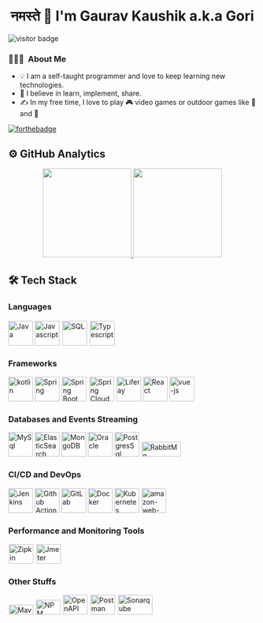 <h1 align="center"> नमस्ते 🙏 I'm Gaurav Kaushik a.k.a Gori </h1>

<img src="https://visitor-badge.glitch.me/badge?page_id=gauravkaushikcode.visitor-badge" alt="visitor badge"/>

### 👨🏻‍💻 &nbsp;About Me 

- 💡 I am a self-taught programmer and love to keep learning new technologies.
- 🌱 I believe in learn, implement, share.
- ✍ In my free time, I love to play 🎮 video games or outdoor games like 🏐  and 🏏 

[![forthebadge](https://forthebadge.com/images/badges/built-with-love.svg)](https://forthebadge.com)

## ⚙ GitHub Analytics
<p align="center">
<a href="https://github.com/gauravkaushikcode">
  <img height="180em" src="https://github-readme-stats.vercel.app/api?username=gauravkaushikcode&show_icons=true&theme=dracula&include_all_commits=true&count_private=true"/>
  <img height="180em" src="https://github-readme-stats-eight-theta.vercel.app/api/top-langs/?username=gauravkaushikcode&layout=compact&langs_count=8&theme=dracula"/>
</a>
</p>

## 🛠 Tech Stack

### Languages

<div>
<img title="Java" src="https://logo.letskhabar.com/img?tool=java" width="50px"> 
<img title="Javascript" src="https://logo.letskhabar.com/img?tool=javascript" width="50px">
<img title="SQL" src="http://www.iconhot.com/icon/png/coded/64/sql-1.png" width="50px" style="border: 2px solid white">
<img title="Typescript" src="https://logo.letskhabar.com/img?tool=typescript" width="50px">
</div>

### Frameworks

<div>
<img title="Kotlin" src="https://logo.letskhabar.com/img/?tool=kotlin" alt="kotlin" width="50px">
<img title="Spring" src="https://logo.letskhabar.com/img?tool=spring" width="50px">
<img title="Spring Boot" src="https://pbs.twimg.com/profile_images/1235868806079057921/fTL08u_H_400x400.png" width="50px" style="border: 1px solid white">
<img title="Spring Cloud" src="https://avatars.githubusercontent.com/u/8216893?s=200&v=4" width="50px" style="border: 1px solid white">
<img title="Liferay" src="https://en.wikipedia.org/wiki/Liferay#/media/File:Liferay-logo-full-color-2x.png" width="50px">
<img title="React" src="https://logo.letskhabar.com/img?tool=react" width="50px">
<img title="Vue" src="https://logo.letskhabar.com/img/?tool=vue-js" alt="vue-js" width="50px">
</div>

### Databases and Events Streaming

<div>
<img title="MySql" src="https://logo.letskhabar.com/img?tool=mysql" width="50px">
<img title="ElasticSearch" src="https://logo.letskhabar.com/img?tool=elasticsearch" width="50px">
<img title="MongoDB" src="https://logo.letskhabar.com/img?tool=mongodb" width="50px">
<img title="Oracle" src="https://logo.letskhabar.com/img?tool=oracle" width="50px">
<img title="PostgresSql" src="https://logo.letskhabar.com/img?tool=postgresql" width="50px">
<img title="RabbitMq" src="https://upload.wikimedia.org/wikipedia/commons/7/71/RabbitMQ_logo.svg" width="80px" height="30px" style="border: 1px solid white">
</div>

### CI/CD and DevOps

<div>
<img title="Jenkins" src="https://logo.letskhabar.com/img?tool=jenkins" width="50px">
<img title="Github Actions" src="https://avatars.githubusercontent.com/u/44036562?s=200&v=4" width="50px">
<img title="GitLab" src="https://upload.wikimedia.org/wikipedia/commons/b/b2/Liferay-logo-full-color-2x.png" width="50px">
<img title="Docker" src="https://logo.letskhabar.com/img?tool=docker" width="50px">
<img title="Kubernetes" src="https://logo.letskhabar.com/img?tool=kubernetes" width="50px">
<img title="AWS" src="https://logo.letskhabar.com/img/?tool=amazon-web-services" alt="amazon-web-services" width="50px" height="50px" style="border: 1px solid white">
</div>

### Performance and Monitoring Tools

<div>
<img title="Zipkin" src="https://pbs.twimg.com/profile_images/2284456438/8leuukuhknbc8fj0eg42_400x400.png" width="50px" height="40px" style="border: 1px solid white">
<img title="Jmeter" src="https://pbs.twimg.com/profile_images/721661302196842496/8mAJQD05_400x400.jpg" width="50px" height="40px" style="border: 1px solid white">
</div>


### Other Stuffs

<div>
<img title="Maven" src="https://maven.apache.org/images/apache-maven-project.png" height="20px" width="50px" style="border: 1px solid white">
<img title="NPM" src="https://logo.letskhabar.com/img?tool=npm" width="50px" height="30px">
<img title="OpenAPI" src="https://pbs.twimg.com/profile_images/950508436935995393/L8C2-2bd_400x400.jpg" width="50px" height="40px" style="border: 1px solid white">
<img title="Postman" src="https://pbs.twimg.com/profile_images/1281688071105212417/S2_gScoY_400x400.jpg" width="50px" height="40px" style="border: 1px solid white">
<img title="Sonarqube" src="https://www.sonarqube.org/logos/index/sonarqube-logo.png" width="70px" height="40px" style="border: 1px solid white">
</div>

